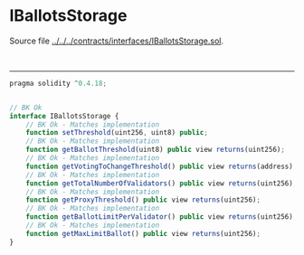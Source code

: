 # IBallotsStorage

Source file [../../../contracts/interfaces/IBallotsStorage.sol](../../../contracts/interfaces/IBallotsStorage.sol).

<br />

<hr />

```javascript
pragma solidity ^0.4.18;


// BK Ok
interface IBallotsStorage {
    // BK Ok - Matches implementation
    function setThreshold(uint256, uint8) public;
    // BK Ok - Matches implementation
    function getBallotThreshold(uint8) public view returns(uint256);
    // BK Ok - Matches implementation
    function getVotingToChangeThreshold() public view returns(address);
    // BK Ok - Matches implementation
    function getTotalNumberOfValidators() public view returns(uint256);
    // BK Ok - Matches implementation
    function getProxyThreshold() public view returns(uint256);
    // BK Ok - Matches implementation
    function getBallotLimitPerValidator() public view returns(uint256);
    // BK Ok - Matches implementation
    function getMaxLimitBallot() public view returns(uint256);
}
```
